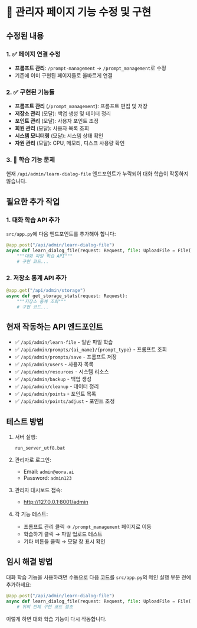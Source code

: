 # 🔧 관리자 페이지 기능 수정 및 구현

## 수정된 내용

### 1. ✅ 페이지 연결 수정
- **프롬프트 관리**: `/prompt-management` → `/prompt_management`로 수정
- 기존에 이미 구현된 페이지들로 올바르게 연결

### 2. ✅ 구현된 기능들
- **프롬프트 관리** (`/prompt_management`): 프롬프트 편집 및 저장
- **저장소 관리** (모달): 백업 생성 및 데이터 정리
- **포인트 관리** (모달): 사용자 포인트 조정
- **회원 관리** (모달): 사용자 목록 조회
- **시스템 모니터링** (모달): 시스템 상태 확인
- **자원 관리** (모달): CPU, 메모리, 디스크 사용량 확인

### 3. 🚨 학습 기능 문제
현재 `/api/admin/learn-dialog-file` 엔드포인트가 누락되어 대화 학습이 작동하지 않습니다.

## 필요한 추가 작업

### 1. 대화 학습 API 추가
`src/app.py`에 다음 엔드포인트를 추가해야 합니다:

```python
@app.post("/api/admin/learn-dialog-file")
async def learn_dialog_file(request: Request, file: UploadFile = File(...)):
    """대화 파일 학습 API"""
    # 구현 코드...
```

### 2. 저장소 통계 API 추가
```python
@app.get("/api/admin/storage")
async def get_storage_stats(request: Request):
    """저장소 통계 조회"""
    # 구현 코드...
```

## 현재 작동하는 API 엔드포인트
- ✅ `/api/admin/learn-file` - 일반 파일 학습
- ✅ `/api/admin/prompts/{ai_name}/{prompt_type}` - 프롬프트 조회
- ✅ `/api/admin/prompts/save` - 프롬프트 저장
- ✅ `/api/admin/users` - 사용자 목록
- ✅ `/api/admin/resources` - 시스템 리소스
- ✅ `/api/admin/backup` - 백업 생성
- ✅ `/api/admin/cleanup` - 데이터 정리
- ✅ `/api/admin/points` - 포인트 목록
- ✅ `/api/admin/points/adjust` - 포인트 조정

## 테스트 방법

1. 서버 실행:
   ```batch
   run_server_utf8.bat
   ```

2. 관리자로 로그인:
   - Email: `admin@eora.ai`
   - Password: `admin123`

3. 관리자 대시보드 접속:
   - http://127.0.0.1:8001/admin

4. 각 기능 테스트:
   - 프롬프트 관리 클릭 → `/prompt_management` 페이지로 이동
   - 학습하기 클릭 → 파일 업로드 테스트
   - 기타 버튼들 클릭 → 모달 창 표시 확인

## 임시 해결 방법

대화 학습 기능을 사용하려면 수동으로 다음 코드를 `src/app.py`의 메인 실행 부분 전에 추가하세요:

```python
@app.post("/api/admin/learn-dialog-file")
async def learn_dialog_file(request: Request, file: UploadFile = File(...)):
    # 위의 전체 구현 코드 참조
```

이렇게 하면 대화 학습 기능이 다시 작동합니다. 